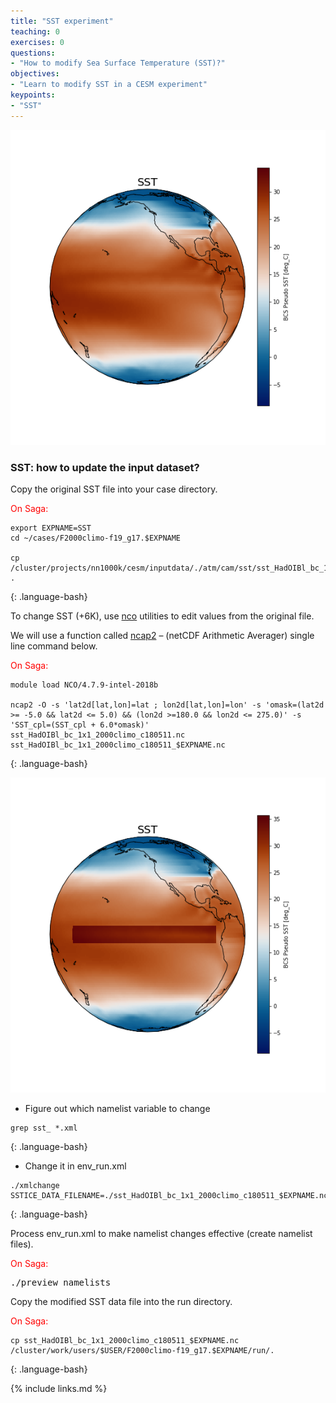 ```yaml
---
title: "SST experiment"
teaching: 0
exercises: 0
questions:
- "How to modify Sea Surface Temperature (SST)?"
objectives:
- "Learn to modify SST in a CESM experiment"
keypoints:
- "SST"
---
```


<img src="../fig/SST.png">

### **SST**: how to update the input dataset?

Copy the original SST file into your case directory.

<font color="red">On Saga:</font>

~~~
export EXPNAME=SST
cd ~/cases/F2000climo-f19_g17.$EXPNAME

cp /cluster/projects/nn1000k/cesm/inputdata/./atm/cam/sst/sst_HadOIBl_bc_1x1_2000climo_c180511.nc .
~~~
{: .language-bash}

To change SST (+6K), use [nco](http://nco.sourgeforce.net) utilities to edit values from the original file.  

We will use a function called [ncap2](http://nco.sourceforge.net/nco.html#ncap2-netCDF-Arithmetic-Processor) – (netCDF Arithmetic Averager) single line command below.

<font color="red">On Saga:</font>

~~~
module load NCO/4.7.9-intel-2018b

ncap2 -O -s 'lat2d[lat,lon]=lat ; lon2d[lat,lon]=lon' -s 'omask=(lat2d >= -5.0 && lat2d <= 5.0) && (lon2d >=180.0 && lon2d <= 275.0)' -s 'SST_cpl=(SST_cpl + 6.0*omask)' sst_HadOIBl_bc_1x1_2000climo_c180511.nc sst_HadOIBl_bc_1x1_2000climo_c180511_$EXPNAME.nc
~~~
{: .language-bash}

<img src="../fig/SST_modified.png">

*   Figure out which namelist variable to change

~~~
grep sst_ *.xml
~~~
{: .language-bash}


*   Change it in env_run.xml

~~~
./xmlchange SSTICE_DATA_FILENAME=./sst_HadOIBl_bc_1x1_2000climo_c180511_$EXPNAME.nc
~~~
{: .language-bash}



Process env_run.xml to make namelist changes effective (create namelist files).

<font color="red">On Saga:</font>

<pre>./preview_namelists
</pre>

Copy the modified SST data file into the run directory.

<font color="red">On Saga:</font>

~~~
cp sst_HadOIBl_bc_1x1_2000climo_c180511_$EXPNAME.nc /cluster/work/users/$USER/F2000climo-f19_g17.$EXPNAME/run/.
~~~
{: .language-bash}

{% include links.md %}

